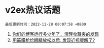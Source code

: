 # v2ex热议话题

`最后更新时间：2022-11-28 00:07:58 +0800`

1. [你们的博客运行多少年了，清理收藏夹的发现](https://www.v2ex.com/t/898305)
1. [用筋膜枪给眼睛放松以后, 发现近视缓解了?](https://www.v2ex.com/t/898285)


